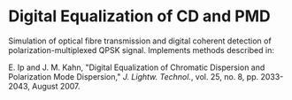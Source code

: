# Digital Equalization of CD and PMD
Simulation of optical fibre transmission and digital coherent detection of polarization-multiplexed QPSK signal. Implements methods described in:

E. Ip and J. M. Kahn, "Digital Equalization of Chromatic Dispersion and Polarization Mode Dispersion," *J. Lightw. Technol.*, vol. 25, no. 8, pp. 2033-2043, August 2007.